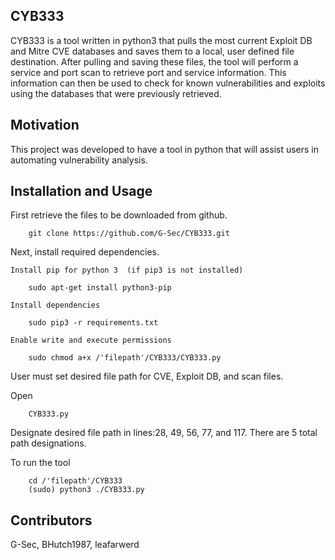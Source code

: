 ## CYB333

CYB333 is a tool written in python3 that pulls the most current Exploit DB and Mitre CVE databases and saves them to a local, user defined file destination. After pulling and saving these files, the tool will perform a service and port scan to retrieve port and service information. This information can then be used to check for known vulnerabilities and exploits using the databases that were previously retrieved.   



## Motivation

This project was developed to have a tool in python that will assist users in automating vulnerability analysis.    


## Installation and Usage


First retrieve the files to be downloaded from github.

		git clone https://github.com/G-Sec/CYB333.git

Next, install required dependencies. 
	
	Install pip for python 3  (if pip3 is not installed)

		sudo apt-get install python3-pip
	
	Install dependencies

		sudo pip3 -r requirements.txt

	Enable write and execute permissions

		sudo chmod a+x /'filepath'/CYB333/CYB333.py

User must set desired file path for CVE, Exploit DB, and scan files.
		
Open 	

		CYB333.py 
	
Designate desired file path in lines:28, 49, 56, 77, and 117. There are 5 total path designations.
 
	
To run the tool

		cd /'filepath'/CYB333
		(sudo) python3 ./CYB333.py
		

## Contributors

G-Sec, BHutch1987, leafarwerd


